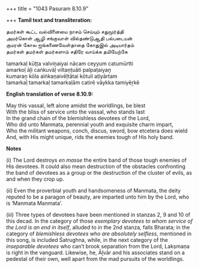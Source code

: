 +++
title = "1043 Pasuram 8.10.9"

+++
**Tamil text and transliteration:**

தமர்கள் கூட்ட வல்வினையை நாசம் செய்யும் சதுமூர்த்தி  
அமர்கொள் ஆழி சங்குவாள் வில்தண்டுஆதி பல்படையன்  
குமரன் கோல ஐங்கணைவேள்தாதை கோதுஇல் அடியார்தம்  
தமர்கள் தமர்கள் தமர்களாம் சதிரே வாய்க்க தமியேற்கே

tamarkaḷ kūṭṭa valviṉaiyai nācam ceyyum catumūrtti  
amarkoḷ āḻi caṅkuvāḷ viltaṇṭuāti palpaṭaiyaṉ  
kumaraṉ kōla aiṅkaṇaivēḷtātai kōtuil aṭiyārtam  
tamarkaḷ tamarkaḷ tamarkaḷām catirē vāykka tamiyēṟkē

**English translation of verse 8.10.9:**

May this vassal, left alone amidst the worldlings, be blest  
With the bliss of service unto the vassal, who stands last  
In the grand chain of the blemishless devotees of the Lord,  
Who did unto Manmata, perennial youth and exquisite charm impart,  
Who the militant weapons, conch, discus, sword, bow etcetera does wield  
And, with His might unique, rids the enemies tough of His holy band.

**Notes**

\(i\) The Lord destroys *en masse* the entire band of those tough enemies of His devotees. It could also mean destruction of the obstacles confronting the band of devotees as a group or the destruction of the cluster of evils, as and when they crop up.

\(ii\) Even the proverbial youth and handsomeness of Manmata, the deity reputed to be a paragon of beauty, are imparted unto him by the Lord, who is ‘Manmata Manmata’.

\(iii\) Three types of devotees have been mentioned in stanzas 2, 9 and 10 of this decad. In the category of those *exemplary devotees to whom service of the Lord is an end in itself*, alluded to in the 2nd stanza, falls Bharata; in the category of *blemishless devotees who are absolutely selfless*, mentioned in this song, is included Śatrughna, while, in the next category of the *inseparable devotees* who can’t brook separation from the Lord, Lakṣmaṇa is right in the vanguard. Likewise, he, Āḻvār and his associates stand on a pedestal of their own, well apart from the mad pursuits of the worldlings.


